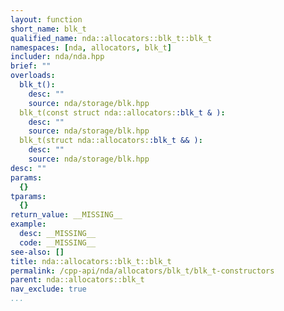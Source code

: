 ```yaml
---
layout: function
short_name: blk_t
qualified_name: nda::allocators::blk_t::blk_t
namespaces: [nda, allocators, blk_t]
includer: nda/nda.hpp
brief: ""
overloads:
  blk_t():
    desc: ""
    source: nda/storage/blk.hpp
  blk_t(const struct nda::allocators::blk_t & ):
    desc: ""
    source: nda/storage/blk.hpp
  blk_t(struct nda::allocators::blk_t && ):
    desc: ""
    source: nda/storage/blk.hpp
desc: ""
params:
  {}
tparams:
  {}
return_value: __MISSING__
example:
  desc: __MISSING__
  code: __MISSING__
see-also: []
title: nda::allocators::blk_t::blk_t
permalink: /cpp-api/nda/allocators/blk_t/blk_t-constructors
parent: nda::allocators::blk_t
nav_exclude: true
...
```


